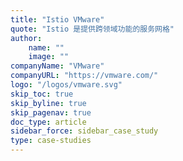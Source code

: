 ```yaml
---
title: "Istio VMware"
quote: "Istio 是提供跨领域功能的服务网格"
author:
    name: ""
    image: ""
companyName: "VMware"
companyURL: "https://vmware.com/"
logo: "/logos/vmware.svg"
skip_toc: true
skip_byline: true
skip_pagenav: true
doc_type: article
sidebar_force: sidebar_case_study
type: case-studies
---
```

[comment]: <> (TODO: Replace placeholders)
